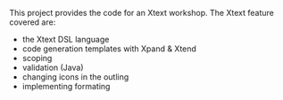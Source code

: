 This project provides the code for an Xtext workshop.
The Xtext feature covered are:
- the Xtext DSL language
- code generation templates with Xpand & Xtend
- scoping
- validation (Java)
- changing icons in the outling
- implementing formating